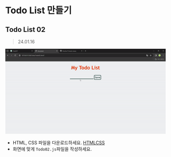 # Todo List 만들기

## Todo List 02

> 24.01.16

![투두 2번째 예제 예시영상](./assets/Todo02-prolouge.gif)

-   HTML, CSS 파일을 다운로드하세요. [HTML]()[CSS]()
-   화면에 맞게 `Todo02.js`파일을 작성하세요.
